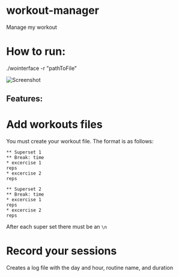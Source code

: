 # workout-manager
Manage my workout

# How to run:
./wointerface -r "pathToFile"

![Screenshot](http://url/to/img.png)

## Features:
# Add workouts files
You must create your workout file. The format is as follows:

```
** Superset 1
** Break: time
* excercise 1
reps
* excercise 2
reps

** Superset 2
** Break: time
* excercise 1
reps
* excercise 2
reps
```

After each super set there must be an `\n`

# Record your sessions
Creates a log file with the day and hour, routine name, and duration
